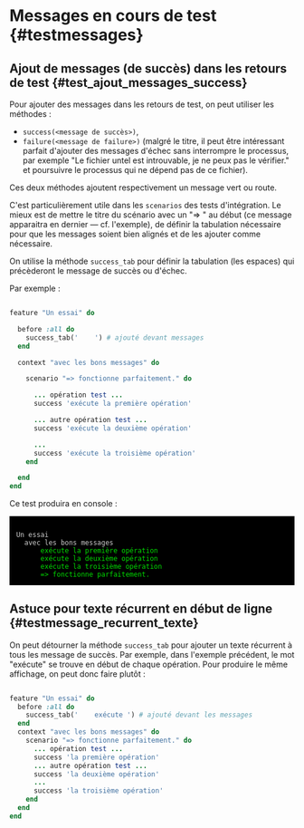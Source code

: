 # Messages en cours de test {#testmessages}


## Ajout de messages (de succès) dans les retours de test {#test_ajout_messages_success}

Pour ajouter des messages dans les retours de test, on peut utiliser les méthodes :

* `success(<message de succès>)`,
* `failure(<message de failure>)` (malgré le titre, il peut être intéressant parfait d'ajouter des messages d'échec sans interrompre le processus, par exemple "Le fichier untel est introuvable, je ne peux pas le vérifier." et poursuivre le processus qui ne dépend pas de ce fichier).

Ces deux méthodes ajoutent respectivement un message vert ou route.

C'est particulièrement utile dans les `scenarios` des tests d'intégration. Le mieux est de mettre le titre du scénario avec un "=> " au début (ce message apparaitra en dernier — cf. l'exemple), de définir la tabulation nécessaire pour que les messages soient bien alignés et de les ajouter comme nécessaire.

On utilise la méthode `success_tab` pour définir la tabulation (les espaces) qui précèderont le message de succès ou d'échec.

Par exemple :

```ruby

feature "Un essai" do

  before :all do
    success_tab('    ') # ajouté devant messages
  end

  context "avec les bons messages" do

    scenario "=> fonctionne parfaitement." do

      ... opération test ...
      success 'exécute la première opération'

      ... autre opération test ...
      success 'exécute la deuxième opération'

      ...
      success 'exécute la troisième opération'
    end

  end
end


```

Ce test produira en console :

<code style="display:block;white-space:pre-wrap;background:black;color:#CCC;padding:1em;">
Un essai
  avec les bons messages
      <span style="color:#0D0">exécute la première opération</span>
      <span style="color:#0D0">exécute la deuxième opération</span>
      <span style="color:#0D0">exécute la troisième opération</span>
      <span style="color:#0D0">=> fonctionne parfaitement.</span>
</code>

## Astuce pour texte récurrent en début de ligne {#testmessage_recurrent_texte}

On peut détourner la méthode `success_tab` pour ajouter un texte récurrent à tous les message de succès. Par exemple, dans l'exemple précédent, le mot "exécute" se trouve en début de chaque opération. Pour produire le même affichage, on peut donc faire plutôt :

```ruby

feature "Un essai" do
  before :all do
    success_tab('    exécute ') # ajouté devant les messages
  end
  context "avec les bons messages" do
    scenario "=> fonctionne parfaitement." do
      ... opération test ...
      success 'la première opération'
      ... autre opération test ...
      success 'la deuxième opération'
      ...
      success 'la troisième opération'
    end
  end
end

```
